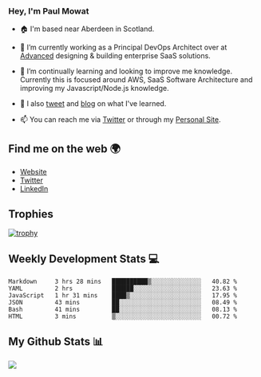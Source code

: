### Hey, I'm Paul Mowat

- 🏠 I'm based near Aberdeen in Scotland.
- 💼 I’m currently working as a Principal DevOps Architect over at [Advanced](https://www.oneadvanced.com/) designing & building enterprise SaaS solutions.
- 📖 I’m continually learning and looking to improve me knowledge. Currently this is focused around AWS, SaaS Software Architecture and improving my Javascript/Node.js knowledge.
- 📔 I also [tweet](https://twitter.com/paul_mowat) and [blog](https://www.paulmowat.co.uk/blog) on what I've learned.

- 📫 You can reach me via [Twitter](https://twitter.com/paul_mowat) or through my [Personal Site](https://www.paulmowat.co.uk).


## Find me on the web 🌍

- [Website](https://www.paulmowat.co.uk)
- [Twitter](https://twitter.com/paul_mowat)
- [LinkedIn](https://www.linkedin.com/in/paulmowat)

## Trophies

[![trophy](https://github-profile-trophy.vercel.app/?username=paulmowat)](https://github.com/ryo-ma/github-profile-trophy)

## Weekly Development Stats 💻

<!--START_SECTION:waka-->

```text
Markdown     3 hrs 28 mins   ██████████▒░░░░░░░░░░░░░░   40.82 %
YAML         2 hrs           ██████░░░░░░░░░░░░░░░░░░░   23.63 %
JavaScript   1 hr 31 mins    ████▒░░░░░░░░░░░░░░░░░░░░   17.95 %
JSON         43 mins         ██░░░░░░░░░░░░░░░░░░░░░░░   08.49 %
Bash         41 mins         ██░░░░░░░░░░░░░░░░░░░░░░░   08.13 %
HTML         3 mins          ▒░░░░░░░░░░░░░░░░░░░░░░░░   00.72 %
```

<!--END_SECTION:waka-->

## My Github Stats 📊

![](https://github-readme-stats.vercel.app/api?username=paulmowat&show_icons=true&count_private=true)
